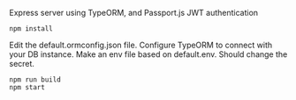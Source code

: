 Express server using TypeORM, and Passport.js JWT authentication

    npm install

Edit the default.ormconfig.json file. Configure TypeORM to connect with your DB instance.
Make an env file based on default.env. Should change the secret.

	npm run build
	npm start
